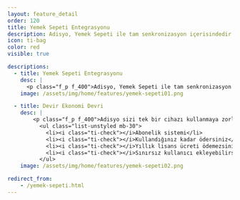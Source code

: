 ```yaml
---
layout: feature_detail
order: 120
title: Yemek Sepeti Entegrasyonu
description: Adisyo, Yemek Sepeti ile tam senkronizasyon içerisindedir. Yemek Sepeti’nden gelen siparişlerinizi ayrı bir yerden yönetmek zorunda değilsiniz. Yemek Sepeti siparişlerinizi de Adisyo ile yönetebilirsiniz.
icon: ti-bag
color: red
visible: true

descriptions: 
  - title: Yemek Sepeti Entegrasyonu
    desc: |
      <p class="f_p f_400">Adisyo, Yemek Sepeti ile tam senkronizasyon içerisindedir. Yemek Sepeti’nden gelen siparişlerinizi ayrı bir yerden yönetmek zorunda değilsiniz. Yemek Sepeti siparişlerinizi de Adisyo ile yönetebilirsiniz.</p>
    image: /assets/img/home/features/yemek-sepeti01.png

  - title: Devir Ekonomi Devri
    desc: |
        <p class="f_p f_400">Adisyo sizi tek bir cihazı kullanmaya zorlamaz. Adisyo'yu kullanmak için pahalı bir lisans almanız gerekmez. Yıllık bakım ücreti ödemezsiniz. Abonelik sistemi sayesinde, kullandığınız kadar ödersiniz.</p>
          <ul class="list-unstyled mb-30">
            <li><i class="ti-check"></i>Abonelik sistemi</li>
            <li><i class="ti-check"></i>Kullandığınız kadar ödersiniz</li>
            <li><i class="ti-check"></i>Yıllık lisans ücreti ödemezsiniz</li>
            <li><i class="ti-check"></i>Sınırsız kullanıcı ekleyebilirsiniz</li>
          </ul>
    image: /assets/img/home/features/yemek-sepeti02.png

redirect_from:
    - /yemek-sepeti.html   
---
```

